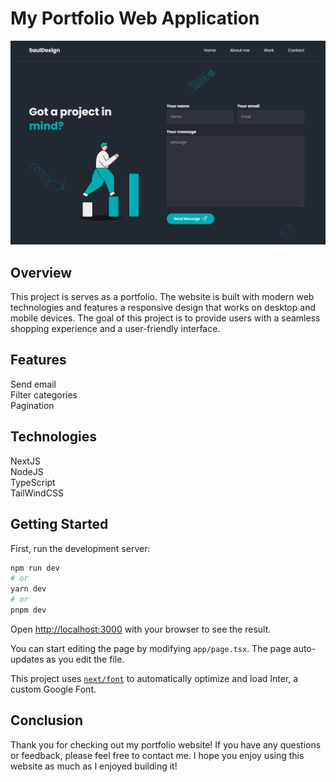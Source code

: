 # My Portfolio Web Application
![Krypt](public/images/banner.png)

## Overview
This project is serves as a portfolio. The website is built with modern web technologies and features a responsive design that works on desktop and mobile devices. The goal of this project is to provide users with a seamless shopping experience and a user-friendly interface.

## Features
Send email<br>
Filter categories<br> 
Pagination<br> 

## Technologies
NextJS<br>
NodeJS<br>
TypeScript<br>
TailWindCSS<br>

## Getting Started

First, run the development server:

```bash
npm run dev
# or
yarn dev
# or
pnpm dev
```

Open [http://localhost:3000](http://localhost:3000) with your browser to see the result.

You can start editing the page by modifying `app/page.tsx`. The page auto-updates as you edit the file.

This project uses [`next/font`](https://nextjs.org/docs/basic-features/font-optimization) to automatically optimize and load Inter, a custom Google Font.

## Conclusion
Thank you for checking out my portfolio website! If you have any questions or feedback, please feel free to contact me. I hope you enjoy using this website as much as I enjoyed building it!